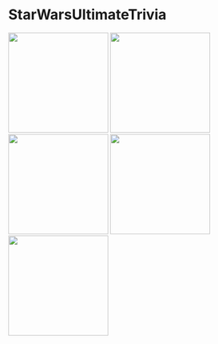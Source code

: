 # StarWarsUltimateTrivia

<img src="https://user-images.githubusercontent.com/69189548/89378777-399ecd80-d6fd-11ea-968e-f28c0188643e.jpeg" width="200">
<img src="https://user-images.githubusercontent.com/69189548/89378775-399ecd80-d6fd-11ea-98d2-48c340782d24.jpeg" width="200">
<img src="https://user-images.githubusercontent.com/69189548/89378773-39063700-d6fd-11ea-9394-949296e22826.jpeg" width="200">
<img src="https://user-images.githubusercontent.com/69189548/89378771-386da080-d6fd-11ea-968b-a6a66d8c0133.jpeg" width="200">
<img src="https://user-images.githubusercontent.com/69189548/89378779-3a376400-d6fd-11ea-8866-b4664805fa66.jpeg" width="200">

